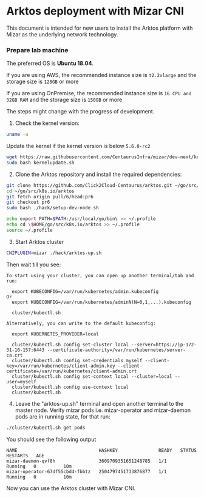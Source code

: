 # Arktos deployment with Mizar CNI

This document is intended for new users to install the Arktos platform with Mizar as the underlying network technology.

### Prepare lab machine

The preferred OS is **Ubuntu 18.04**. 

If you are using AWS, the recommended instance size is ```t2.2xlarge``` and the storage size is ```128GB``` or more

If you are using OnPremise, the recommended instance size is ```16 CPU and 32GB RAM``` and the storage size is ```150GB``` or more

The steps might change with the progress of development.

1. Check the kernel version:

```bash
uname -a
```

Update the kernel if the kernel version is below `5.6.0-rc2`

```bash
wget https://raw.githubusercontent.com/CentaurusInfra/mizar/dev-next/kernelupdate.sh
sudo bash kernelupdate.sh
```

2. Clone the Arktos repository and install the required dependencies:

```bash
git clone https://github.com/Click2Cloud-Centaurus/arktos.git ~/go/src/k8s.io/arktos
cd ~/go/src/k8s.io/arktos
git fetch origin pull/6/head:pr6
git checkout pr6
sudo bash ./hack/setup-dev-node.sh
```
```bash
echo export PATH=$PATH:/usr/local/go/bin\ >> ~/.profile
echo cd \$HOME/go/src/k8s.io/arktos >> ~/.profile
source ~/.profile
```

3. Start Arktos cluster
```bash
CNIPLUGIN=mizar ./hack/arktos-up.sh
```

Then wait till you see:

```text
To start using your cluster, you can open up another terminal/tab and run:

  export KUBECONFIG=/var/run/kubernetes/admin.kubeconfig
Or
  export KUBECONFIG=/var/run/kubernetes/adminN(N=0,1,...).kubeconfig

  cluster/kubectl.sh

Alternatively, you can write to the default kubeconfig:

  export KUBERNETES_PROVIDER=local

  cluster/kubectl.sh config set-cluster local --server=https://ip-172-31-16-157:6443 --certificate-authority=/var/run/kubernetes/server-ca.crt
  cluster/kubectl.sh config set-credentials myself --client-key=/var/run/kubernetes/client-admin.key --client-certificate=/var/run/kubernetes/client-admin.crt
  cluster/kubectl.sh config set-context local --cluster=local --user=myself
  cluster/kubectl.sh config use-context local
  cluster/kubectl.sh
```

4. Leave the "arktos-up.sh" terminal and open another terminal to the master node. Verify mizar pods i.e. mizar-operator and mizar-daemon pods are in running state, for that run:

```bash
./cluster/kubectl.sh get pods
```
You should see the following output
```text
NAME                              HASHKEY               READY   STATUS    RESTARTS   AGE
mizar-daemon-qvf8h                3609709351651248785   1/1     Running   0          10m
mizar-operator-67df55cbd4-fbbtz   2504797451733876877   1/1     Running   0          10m
```

Now you can use the Arktos cluster with Mizar CNI.
